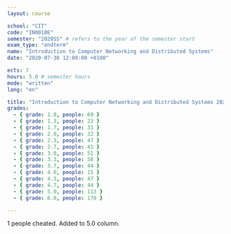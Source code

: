 ```yaml
---
layout: course

school: "CIT"
code: "IN0010E"
semester: "2020SS" # refers to the year of the semester start
exam_type: "endterm"
name: "Introduction to Computer Networking and Distributed Systems"
date: "2020-07-30 12:00:00 +0100"

ects: 7
hours: 5.0 # semester hours
mode: "written"
lang: "en"

title: "Introduction to Computer Networking and Distributed Systems 2020SS Endterm"
grades:
  - { grade: 1.0, people: 69 }
  - { grade: 1.3, people: 23 }
  - { grade: 1.7, people: 31 }
  - { grade: 2.0, people: 32 }
  - { grade: 2.3, people: 47 }
  - { grade: 2.7, people: 41 }
  - { grade: 3.0, people: 51 }
  - { grade: 3.3, people: 58 }
  - { grade: 3.7, people: 44 }
  - { grade: 4.0, people: 15 }
  - { grade: 4.3, people: 47 }
  - { grade: 4.7, people: 44 }
  - { grade: 5.0, people: 113 }
  - { grade: 6.0, people: 170 }

---
```


1 people cheated. Added to 5.0 column. 
